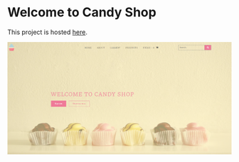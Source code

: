 # Welcome to Candy Shop

This project is hosted [here](http://candyshop.vikiniedobova.cz/).

![Cupcakes Shop](/resourses/images/candyshop-main-1.PNG "Cupcakes Shop")

